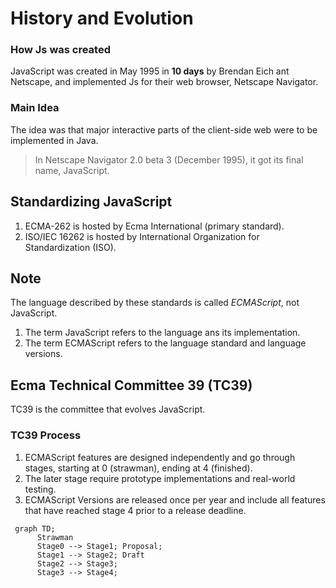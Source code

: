 # History and Evolution

### How Js was created

JavaScript was created in May 1995 in **10 days** by Brendan Eich ant Netscape, and implemented Js for their web browser, Netscape Navigator.

### Main Idea
The idea was that major interactive parts of the client-side web were to be implemented in Java. 

>In Netscape Navigator 2.0 beta 3 (December 1995), it got its final name, JavaScript.

## Standardizing JavaScript

1. ECMA-262 is hosted by Ecma International (primary standard).
2. ISO/IEC 16262 is hosted by International Organization for Standardization (ISO).

## Note
The language described by these standards is called *ECMAScript*, not JavaScript.

1. The term JavaScript refers to the language ans its implementation.
2. The term ECMAScript refers to the language standard and language versions.

## Ecma Technical Committee 39 (TC39)

TC39 is the committee that evolves JavaScript.

### TC39 Process
1. ECMAScript features are designed independently and go through stages, starting at 0 (strawman), ending at 4 (finished).
2. The later stage require prototype implementations and real-world testing.
3. ECMAScript Versions are released once per year and include all features that have reached stage 4 prior to a release deadline.


```mermaid
 graph TD;
      Strawman
      Stage0 --> Stage1; Proposal;
      Stage1 --> Stage2; Draft
      Stage2 --> Stage3;
      Stage3 --> Stage4;
```